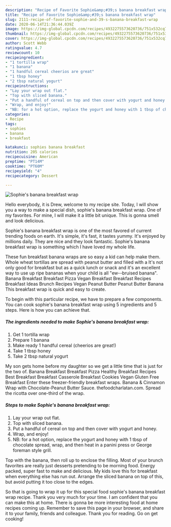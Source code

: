 ```yaml
---
description: "Recipe of Favorite Sophie&amp;#39;s banana breakfast wrap"
title: "Recipe of Favorite Sophie&amp;#39;s banana breakfast wrap"
slug: 2111-recipe-of-favorite-sophie-and-39-s-banana-breakfast-wrap
date: 2020-06-14T21:36:44.039Z
image: https://img-global.cpcdn.com/recipes/4932275573620736/751x532cq70/sophies-banana-breakfast-wrap-recipe-main-photo.jpg
thumbnail: https://img-global.cpcdn.com/recipes/4932275573620736/751x532cq70/sophies-banana-breakfast-wrap-recipe-main-photo.jpg
cover: https://img-global.cpcdn.com/recipes/4932275573620736/751x532cq70/sophies-banana-breakfast-wrap-recipe-main-photo.jpg
author: Scott Webb
ratingvalue: 4.7
reviewcount: 10
recipeingredient:
- "1 tortilla wrap"
- "1 banana"
- "1 handful cereal cheerios are great"
- "1 tbsp honey"
- "2 tbsp natural yogurt"
recipeinstructions:
- "Lay your wrap out flat."
- "Top with sliced banana."
- "Put a handful of cereal on top and then cover with yogurt and honey."
- "Wrap, and enjoy!"
- "NB: for a hot option, replace the yogurt and honey with 1 tbsp of chocolate spread, wrap, and then heat in a panini press or George foreman style grill."
categories:
- Recipe
tags:
- sophies
- banana
- breakfast

katakunci: sophies banana breakfast 
nutrition: 205 calories
recipecuisine: American
preptime: "PT14M"
cooktime: "PT60M"
recipeyield: "4"
recipecategory: Dessert

---
```



![Sophie&#39;s banana breakfast wrap](https://img-global.cpcdn.com/recipes/4932275573620736/751x532cq70/sophies-banana-breakfast-wrap-recipe-main-photo.jpg)

Hello everybody, it is Drew, welcome to my recipe site. Today, I will show you a way to make a special dish, sophie&#39;s banana breakfast wrap. One of my favorites. For mine, I will make it a little bit unique. This is gonna smell and look delicious.

Sophie&#39;s banana breakfast wrap is one of the most favored of current trending foods on earth. It's simple, it's fast, it tastes yummy. It's enjoyed by millions daily. They are nice and they look fantastic. Sophie&#39;s banana breakfast wrap is something which I have loved my whole life.

These fun breakfast banana wraps are so easy a kid can help make them. Whole wheat tortillas are spread with peanut butter and filled with a It&#39;s not only good for breakfast but as a quick lunch or snack and it&#39;s an excellent way to use up ripe bananas when your child is all &#34;ew--bruised banana&#34;. Banana Breakfast Breakfast Pizza Vegan Breakfast Breakfast Recipes Breakfast Ideas Brunch Recipes Vegan Peanut Butter Peanut Butter Banana This breakfast wrap is quick and easy to create.


To begin with this particular recipe, we have to prepare a few components. You can cook sophie&#39;s banana breakfast wrap using 5 ingredients and 5 steps. Here is how you can achieve that.

<!--inarticleads1-->

##### The ingredients needed to make Sophie&#39;s banana breakfast wrap:

1. Get 1 tortilla wrap
1. Prepare 1 banana
1. Make ready 1 handful cereal (cheerios are great!)
1. Take 1 tbsp honey
1. Take 2 tbsp natural yogurt


My son gets home before my daughter so we get a little time that is just for the two of. Banana Breakfast Breakfast Pizza Healthy Breakfast Recipes Best Breakfast Breakfast Casserole Breakfast Cookies Vegan Gluten Free Breakfast Enter these freezer-friendly breakfast wraps. Banana &amp; Cinnamon Wrap with Chocolate-Peanut Butter Sauce. thefoodcharlatan.com. Spread the ricotta over one-third of the wrap. 

<!--inarticleads2-->

##### Steps to make Sophie&#39;s banana breakfast wrap:

1. Lay your wrap out flat.
1. Top with sliced banana.
1. Put a handful of cereal on top and then cover with yogurt and honey.
1. Wrap, and enjoy!
1. NB: for a hot option, replace the yogurt and honey with 1 tbsp of chocolate spread, wrap, and then heat in a panini press or George foreman style grill.


Top with the banana, then roll up to enclose the filling. Most of your brunch favorites are really just desserts pretending to be morning food. Energy packed, super fast to make and delicious. My kids love this for breakfast when everything else has run out. Arrange the sliced banana on top of this, but avoid putting it too close to the edges. 

So that is going to wrap it up for this special food sophie&#39;s banana breakfast wrap recipe. Thank you very much for your time. I am confident that you can make this at home. There is gonna be more interesting food at home recipes coming up. Remember to save this page in your browser, and share it to your family, friends and colleague. Thank you for reading. Go on get cooking!
